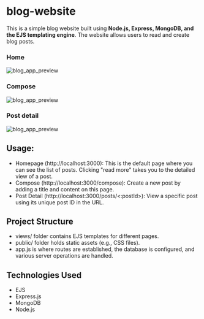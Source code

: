 # blog-website

This is a simple blog website built using **Node.js, Express, MongoDB, and the EJS templating engine**. The website allows users to read and create blog posts.

### Home
![blog_app_preview](https://github.com/charlenexu20/blog-website/assets/113628879/a2c4b14d-4b43-4d1d-8e0f-29ef709e550f)


### Compose
![blog_app_preview](https://github.com/charlenexu20/blog-website/assets/113628879/ffacdd85-8dfb-463d-86a7-89e6041f03e4)


### Post detail
![blog_app_preview](https://github.com/charlenexu20/blog-website/assets/113628879/3d967196-bfba-4a12-bec3-0a7e5876f44f)

## Usage:

- Homepage (http://localhost:3000): This is the default page where you can see the list of posts. Clicking "read more" takes you to the detailed view of a post.
- Compose (http://localhost:3000/compose): Create a new post by adding a title and content on this page.
- Post Detail (http://localhost:3000/posts/<:postId>): View a specific post using its unique post ID in the URL.

## Project Structure

- views/ folder contains EJS templates for different pages.
- public/ folder holds static assets (e.g., CSS files).
- app.js is where routes are established, the database is configured, and various server operations are handled.

## Technologies Used

- EJS
- Express.js
- MongoDB
- Node.js
